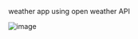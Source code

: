 weather app using open weather API

![image](https://user-images.githubusercontent.com/47218490/179828391-f4c25925-2671-4956-b2b4-858d20c02ac1.png)
